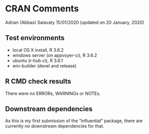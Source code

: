 CRAN Comments
================
Adrian (Abbas) Salavaty
15/01/2020 (updated on 20 January, 2020)

## Test environments

  - local OS X install, R 3.6.2
  - windows server (on appvoyer-ci), R 3.6.2
  - ubuntu (r-hub ci), R 3.6.1
  - win-builder (devel and release)

## R CMD check results

There were no ERRORs, WARNINGs or NOTEs.

## Downstream dependencies

As this is my first submission of the “influential” package, there are
currently no downstream dependencies for that.
